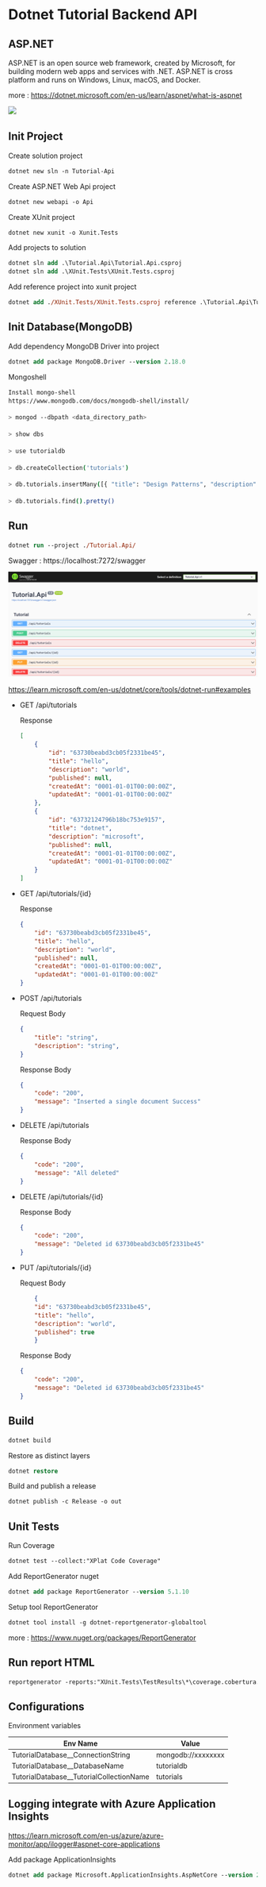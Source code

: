 # Dotnet Tutorial Backend API

## ASP.NET

ASP.NET is an open source web framework, created by Microsoft, for building modern web apps and services with .NET. ASP.NET is cross platform and runs on Windows, Linux, macOS, and Docker.

more : https://dotnet.microsoft.com/en-us/learn/aspnet/what-is-aspnet

<img src="https://dotnet.microsoft.com/static/images/illustrations/swimlane-docker-three-platforms.svg?v=kcvcmmA1iaNdOyvKzlUHIC7FzTy4bQ0cgjM95HVqoaM">

## Init Project

Create solution project

```ps
dotnet new sln -n Tutorial-Api
```

Create ASP.NET Web Api project

```ps
dotnet new webapi -o Api
```

Create XUnit project

```ps
dotnet new xunit -o Xunit.Tests
```

Add projects to solution

```ps
dotnet sln add .\Tutorial.Api\Tutorial.Api.csproj
dotnet sln add .\XUnit.Tests\XUnit.Tests.csproj
```

Add reference project into xunit project

```ps
dotnet add ./XUnit.Tests/XUnit.Tests.csproj reference .\Tutorial.Api\Tutorial.Api.csproj
```

## Init Database(MongoDB)

Add dependency MongoDB Driver into project

```ps
dotnet add package MongoDB.Driver --version 2.18.0
```

Mongoshell

```sh
Install mongo-shell
https://www.mongodb.com/docs/mongodb-shell/install/

> mongod --dbpath <data_directory_path>

> show dbs

> use tutorialdb

> db.createCollection('tutorials')

> db.tutorials.insertMany([{ "title": "Design Patterns", "description": "", "published": false}])

> db.tutorials.find().pretty()

```

## Run

```ps
dotnet run --project ./Tutorial.Api/
```

Swagger : https://localhost:7272/swagger

<img src="./img/dotnet-swagger.png">

https://learn.microsoft.com/en-us/dotnet/core/tools/dotnet-run#examples

- GET /api/tutorials

    Response

    ```json
    [
        {
            "id": "63730beabd3cb05f2331be45",
            "title": "hello",
            "description": "world",
            "published": null,
            "createdAt": "0001-01-01T00:00:00Z",
            "updatedAt": "0001-01-01T00:00:00Z"
        },
        {
            "id": "63732124796b18bc753e9157",
            "title": "dotnet",
            "description": "microsoft",
            "published": null,
            "createdAt": "0001-01-01T00:00:00Z",
            "updatedAt": "0001-01-01T00:00:00Z"
        }
    ]
    ```

- GET /api/tutorials/{id}

    Response

    ```json
    {
        "id": "63730beabd3cb05f2331be45",
        "title": "hello",
        "description": "world",
        "published": null,
        "createdAt": "0001-01-01T00:00:00Z",
        "updatedAt": "0001-01-01T00:00:00Z"
    }
    ```

- POST /api/tutorials

    Request Body

    ```json
    {
        "title": "string",
        "description": "string",
    }
    ```

    Response Body

    ```json
    {
        "code": "200",
        "message": "Inserted a single document Success"
    }
    ```

- DELETE /api/tutorials

    Response Body

    ```json
    {
        "code": "200",
        "message": "All deleted"
    }
    ```

- DELETE /api/tutorials/{id}

    Response Body

    ```json
    {
        "code": "200",
        "message": "Deleted id 63730beabd3cb05f2331be45"
    }
    ```

- PUT /api/tutorials/{id}

    Request Body

    ```json
        {
        "id": "63730beabd3cb05f2331be45",
        "title": "hello",
        "description": "world",
        "published": true
        }
    ```

    Response Body

    ```json
    {
        "code": "200",
        "message": "Deleted id 63730beabd3cb05f2331be45"
    }
    ```

## Build

```ps
dotnet build
```

Restore as distinct layers

```ps
dotnet restore
```

Build and publish a release

```ps
dotnet publish -c Release -o out
```

## Unit Tests

Run Coverage

```ps
dotnet test --collect:"XPlat Code Coverage"
```

Add ReportGenerator nuget

```ps
dotnet add package ReportGenerator --version 5.1.10
```

Setup tool ReportGenerator

```ps
dotnet tool install -g dotnet-reportgenerator-globaltool
```

more : https://www.nuget.org/packages/ReportGenerator

## Run report HTML

```ps
reportgenerator -reports:"XUnit.Tests\TestResults\*\coverage.cobertura.xml" -targetdir:"./coveragereport" -reporttypes:Html
```

## Configurations

Environment variables

|Env Name|Value|
|---|---|
|TutorialDatabase__ConnectionString|mongodb://xxxxxxxx|
|TutorialDatabase__DatabaseName|tutorialdb|
|TutorialDatabase__TutorialCollectionName|tutorials|

## Logging integrate with Azure Application Insights

https://learn.microsoft.com/en-us/azure/azure-monitor/app/ilogger#aspnet-core-applications

Add package ApplicationInsights

```ps
dotnet add package Microsoft.ApplicationInsights.AspNetCore --version 2.21.0
```
